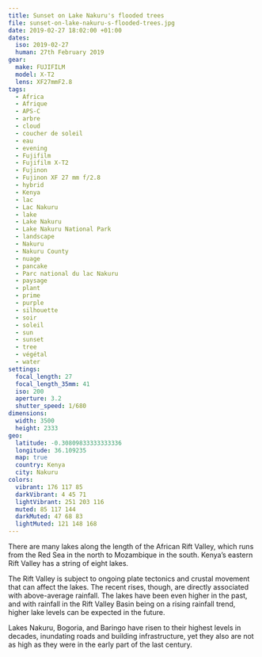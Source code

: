 ```yaml
---
title: Sunset on Lake Nakuru's flooded trees
file: sunset-on-lake-nakuru-s-flooded-trees.jpg
date: 2019-02-27 18:02:00 +01:00
dates:
  iso: 2019-02-27
  human: 27th February 2019
gear:
  make: FUJIFILM
  model: X-T2
  lens: XF27mmF2.8
tags:
  - Africa
  - Afrique
  - APS-C
  - arbre
  - cloud
  - coucher de soleil
  - eau
  - evening
  - Fujifilm
  - Fujifilm X-T2
  - Fujinon
  - Fujinon XF 27 mm f/2.8
  - hybrid
  - Kenya
  - lac
  - Lac Nakuru
  - lake
  - Lake Nakuru
  - Lake Nakuru National Park
  - landscape
  - Nakuru
  - Nakuru County
  - nuage
  - pancake
  - Parc national du lac Nakuru
  - paysage
  - plant
  - prime
  - purple
  - silhouette
  - soir
  - soleil
  - sun
  - sunset
  - tree
  - végétal
  - water
settings:
  focal_length: 27
  focal_length_35mm: 41
  iso: 200
  aperture: 3.2
  shutter_speed: 1/680
dimensions:
  width: 3500
  height: 2333
geo:
  latitude: -0.30809833333333336
  longitude: 36.109235
  map: true
  country: Kenya
  city: Nakuru
colors:
  vibrant: 176 117 85
  darkVibrant: 4 45 71
  lightVibrant: 251 203 116
  muted: 85 117 144
  darkMuted: 47 68 83
  lightMuted: 121 148 168
---
```


There are many lakes along the length of the African Rift Valley, which runs from the Red Sea in the north to Mozambique in the south. Kenya’s eastern Rift Valley has a string of eight lakes.

The Rift Valley is subject to ongoing plate tectonics and crustal movement that can affect the lakes. The recent rises, though, are directly associated with above-average rainfall. The lakes have been even higher in the past, and with rainfall in the Rift Valley Basin being on a rising rainfall trend, higher lake levels can be expected in the future.

Lakes Nakuru, Bogoria, and Baringo have risen to their highest levels in decades, inundating roads and building infrastructure, yet they also are not as high as they were in the early part of the last century.
